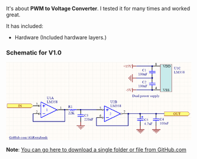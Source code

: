 It's about **PWM to Voltage Converter**. I tested it for many times and worked great.

It has included:
- Hardware (Included hardware layers.)

### Schematic for V1.0
![](Hardware/V1.0.png?raw=true)

**Note**: [You can go here to download a single folder or file from GitHub.com](https://minhaskamal.github.io/DownGit/#/home)
